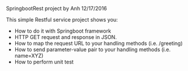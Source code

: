 SpringbootRest project
by Anh
12/17/2016

This simple Restful service project shows you:
- How to do it with Springboot framework
- HTTP GET request and response in JSON. 
- How to map the request URL to your handling methods (i.e. /greeting)
- How to send parameter-value pair to your handling methods (i.e. name=XYZ)
- How to perform unit test